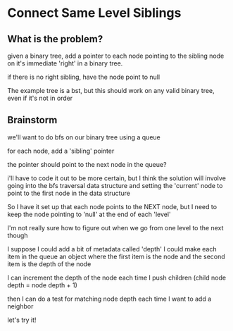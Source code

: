 # Connect Same Level Siblings

## What is the problem?

given a binary tree, add a pointer to each node pointing to the sibling node on it's immediate 'right' in a binary tree.

if there is no right sibling, have the node point to null

The example tree is a bst, but this should work on any valid binary tree, even if it's not in order

## Brainstorm

we'll want to do bfs on our binary tree using a queue

for each node, add a 'sibling' pointer

the pointer should point to the next node in the queue?

i'll have to code it out to be more certain, but I think the solution will involve going into the bfs traversal data structure and setting the 'current' node to point to the first node in the data structure

So I have it set up that each node points to the NEXT node, but I need to keep the node pointing to 'null' at the end of each 'level'

I'm not really sure how to figure out when we go from one level to the next though

I suppose I could add a bit of metadata called 'depth'
I could make each item in the queue an object where the first item is the node and the second item is the depth of the node

I can increment the depth of the node each time I push children (child node depth = node depth + 1)

then I can do a test for matching node depth each time I want to add a neighbor

let's try it!
